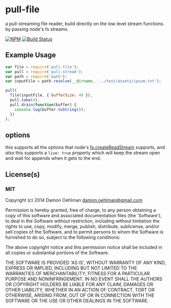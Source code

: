 # pull-file

a pull-streaming file reader, build directly on the low level stream functions.
by passing node's fs streams.

[![NPM](https://nodei.co/npm/pull-file.png)](https://nodei.co/npm/pull-file/)
[![Build Status](https://img.shields.io/travis/pull-stream/pull-file.svg?branch=master)](https://travis-ci.org/pull-stream/pull-file)

## Example Usage

```js
var file = require('pull-file');
var pull = require('pull-stream');
var path = require('path');
var inputFile = path.resolve(__dirname, '../test/assets/ipsum.txt');

pull(
  file(inputFile, { bufferSize: 40 }),
  pull.take(4),
  pull.drain(function(buffer) {
    console.log(buffer.toString());
  })
);
```
## options

this supports all the options that node's [fs.createReadStream](https://nodejs.org/dist/latest-v6.x/docs/api/fs.html#fs_fs_createreadstream_path_options) supports,
and _also_ this supports a `live: true` property which will keep the stream open and wait for appends
when it gets to the end.


## License(s)

### MIT

Copyright (c) 2014 Damon Oehlman <damon.oehlman@gmail.com>

Permission is hereby granted, free of charge, to any person obtaining
a copy of this software and associated documentation files (the
'Software'), to deal in the Software without restriction, including
without limitation the rights to use, copy, modify, merge, publish,
distribute, sublicense, and/or sell copies of the Software, and to
permit persons to whom the Software is furnished to do so, subject to
the following conditions:

The above copyright notice and this permission notice shall be
included in all copies or substantial portions of the Software.

THE SOFTWARE IS PROVIDED 'AS IS', WITHOUT WARRANTY OF ANY KIND,
EXPRESS OR IMPLIED, INCLUDING BUT NOT LIMITED TO THE WARRANTIES OF
MERCHANTABILITY, FITNESS FOR A PARTICULAR PURPOSE AND NONINFRINGEMENT.
IN NO EVENT SHALL THE AUTHORS OR COPYRIGHT HOLDERS BE LIABLE FOR ANY
CLAIM, DAMAGES OR OTHER LIABILITY, WHETHER IN AN ACTION OF CONTRACT,
TORT OR OTHERWISE, ARISING FROM, OUT OF OR IN CONNECTION WITH THE
SOFTWARE OR THE USE OR OTHER DEALINGS IN THE SOFTWARE.

